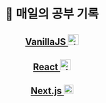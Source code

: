 <h1 align="middle">📝 매일의 공부 기록</h1>

[<h2 align="middle">VanillaJS <img src="https://cdn.icon-icons.com/icons2/2415/PNG/512/javascript_original_logo_icon_146455.png" width="25px" height="auto" alt="JSIcon"></img></h2>](https://github.com/By-hoon/Daily-Learn/tree/main/Theory/VanillaJS)

[<h2 align="middle">React <img src="https://blog.kakaocdn.net/dn/c5yaqz/btqXXVBqHvp/SEBAeKYrkouV6xZGcWDa9k/img.webp" width="25px" height="auto" alt="JSIcon"></img></h2>](https://github.com/By-hoon/Daily-Learn/tree/main/Theory/ReactJS)

[<h2 align="middle">Next.js <img src="https://api.iconify.design/cib/next-js.svg" width="22px" height="auto" alt="JSIcon"></img></h2>](https://github.com/By-hoon/Daily-Learn/tree/main/Theory/NextJS)
